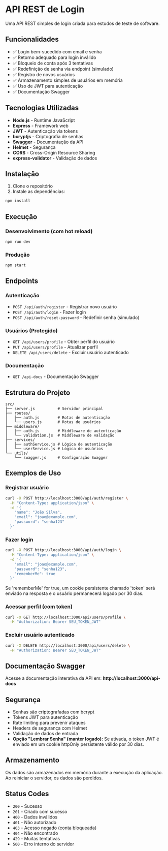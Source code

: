 # API REST de Login

Uma API REST simples de login criada para estudos de teste de software.

## Funcionalidades

- ✅ Login bem-sucedido com email e senha
- ✅ Retorno adequado para login inválido
- ✅ Bloqueio de conta após 3 tentativas
- ✅ Redefinição de senha via endpoint (simulado)
- ✅ Registro de novos usuários
- ✅ Armazenamento simples de usuários em memória
- ✅ Uso de JWT para autenticação
- ✅ Documentação Swagger

## Tecnologias Utilizadas

- **Node.js** - Runtime JavaScript
- **Express** - Framework web
- **JWT** - Autenticação via tokens
- **bcryptjs** - Criptografia de senhas
- **Swagger** - Documentação da API
- **Helmet** - Segurança
- **CORS** - Cross-Origin Resource Sharing
- **express-validator** - Validação de dados

## Instalação

1. Clone o repositório
2. Instale as dependências:
```bash
npm install
```

## Execução

### Desenvolvimento (com hot reload)
```bash
npm run dev
```

### Produção
```bash
npm start
```

## Endpoints

### Autenticação
- `POST /api/auth/register` - Registrar novo usuário
- `POST /api/auth/login` - Fazer login
- `POST /api/auth/reset-password` - Redefinir senha (simulado)

### Usuários (Protegido)
- `GET /api/users/profile` - Obter perfil do usuário
- `PUT /api/users/profile` - Atualizar perfil
- `DELETE /api/users/delete` - Excluir usuário autenticado

### Documentação
- `GET /api-docs` - Documentação Swagger

## Estrutura do Projeto

```
src/
├── server.js          # Servidor principal
├── routes/
│   ├── auth.js        # Rotas de autenticação
│   └── users.js       # Rotas de usuários
├── middleware/
│   ├── auth.js        # Middleware de autenticação
│   └── validation.js  # Middleware de validação
├── services/
│   ├── authService.js # Lógica de autenticação
│   └── userService.js # Lógica de usuários
└── utils/
    └── swagger.js     # Configuração Swagger
```

## Exemplos de Uso

### Registrar usuário
```bash
curl -X POST http://localhost:3000/api/auth/register \
  -H "Content-Type: application/json" \
  -d '{
    "name": "João Silva",
    "email": "joao@example.com",
    "password": "senha123"
  }'
```

### Fazer login
```bash
curl -X POST http://localhost:3000/api/auth/login \
  -H "Content-Type: application/json" \
  -d '{
    "email": "joao@example.com",
    "password": "senha123",
    "rememberMe": true
  }'
```

Se 'rememberMe' for true, um cookie persistente chamado 'token' será enviado na resposta e o usuário permanecerá logado por 30 dias.

### Acessar perfil (com token)
```bash
curl -X GET http://localhost:3000/api/users/profile \
  -H "Authorization: Bearer SEU_TOKEN_JWT"
```

### Excluir usuário autenticado
```bash
curl -X DELETE http://localhost:3000/api/users/delete \
  -H "Authorization: Bearer SEU_TOKEN_JWT"
```

## Documentação Swagger

Acesse a documentação interativa da API em:
**http://localhost:3000/api-docs**

## Segurança

- Senhas são criptografadas com bcrypt
- Tokens JWT para autenticação
- Rate limiting para prevenir ataques
- Headers de segurança com Helmet
- Validação de dados de entrada
- **Opção "Lembrar Senha" (manter logado):** Se ativada, o token JWT é enviado em um cookie httpOnly persistente válido por 30 dias.

## Armazenamento

Os dados são armazenados em memória durante a execução da aplicação. Ao reiniciar o servidor, os dados são perdidos.

## Status Codes

- `200` - Sucesso
- `201` - Criado com sucesso
- `400` - Dados inválidos
- `401` - Não autorizado
- `403` - Acesso negado (conta bloqueada)
- `404` - Não encontrado
- `429` - Muitas tentativas
- `500` - Erro interno do servidor 